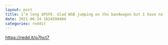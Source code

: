 ```yaml
--- 
layout: post 
title: I’m long $PSFE. Glad WSB jumping on the bandwagon but I have no plans on jumping off anytime soon no matter what happens short term. HODL. 
date: 2021-06-24 1624599404 
categories: reddit 
--- 
```

https://redd.it/o7hct7